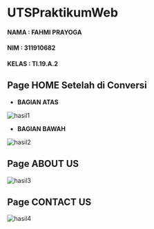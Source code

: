 # UTSPraktikumWeb
#### NAMA  : FAHMI PRAYOGA
#### NIM   : 311910682
#### KELAS : TI.19.A.2

## Page HOME Setelah di Conversi

- **BAGIAN ATAS**

![hasil1](https://user-images.githubusercontent.com/56239989/116849036-19faee00-ac18-11eb-830b-16f15988a24f.jpg)

- **BAGIAN BAWAH**

![hasil2](https://user-images.githubusercontent.com/56239989/116819958-c5fef380-ab9c-11eb-8d6a-44899f0e866f.jpg)

## Page ABOUT US

![hasil3](https://user-images.githubusercontent.com/56239989/116820015-0d857f80-ab9d-11eb-8beb-f25d02336fc2.jpg)

## Page CONTACT US

![hasil4](https://user-images.githubusercontent.com/56239989/116848875-c9839080-ac17-11eb-994d-136e73df427d.jpg)
